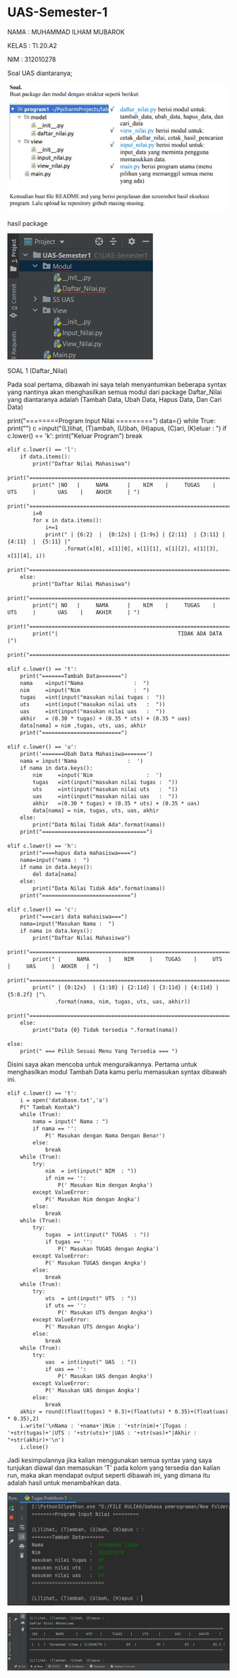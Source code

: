 # UAS-Semester-1

NAMA  : MUHAMMAD ILHAM MUBAROK

KELAS : TI.20.A2

NIM   : 312010278

Soal UAS diantaranya;

![screen 1](/gambar/screen1.png)

hasil package

 ![screen 2](/gambar/screen2.png)


SOAL 1 (Daftar_Nilai)

Pada soal pertama, dibawah ini saya telah menyantumkan beberapa syntax yang nantinya akan menghasilkan semua
modul dari package Daftar_Nilai yang diantaranya adalah (Tambah Data, Ubah Data, Hapus Data, Dan Cari Data)


print("========Program Input Nilai =========")
data={}
while True:
    print("")
    c =input("(L)lihat, (T)ambah, (U)bah, (H)apus, (C)ari, (K)eluar : ")
    if c.lower() == 'k':
        print("Keluar Program")
        break

    elif c.lower() == 'l':
        if data.items():
            print("Daftar Nilai Mahasiswa")
            print("================================================================================================")
            print(" |NO   |     NAMA      |    NIM    |     TUGAS    |     UTS     |       UAS    |    AKHIR     | ")
            print("================================================================================================")
            i=0
            for x in data.items():
                i+=1
                print(" | {6:2}  |  {0:12s} | {1:9s} | {2:11}  | {3:11} | {4:11}  |  {5:11} |"
                      .format(x[0], x[1][0], x[1][1], x[1][2], x[1][3], x[1][4], i))
                print("================================================================================================")
        else:
            print("Daftar Nilai Mahasiswa")
            print("================================================================================================")
            print("| NO   |     NAMA      |    NIM    |     TUGAS    |     UTS     |       UAS    |    AKHIR     | ")
            print("================================================================================================")
            print("|                                      TIDAK ADA DATA                                         |")
            print("================================================================================================")

    elif c.lower() == 't':
        print("=======Tambah Data=======")
        nama    =input("Nama                :  ")
        nim     =input("Nim                 :  ")
        tugas   =int(input("masukan nilai tugas :  "))
        uts     =int(input("masukan nilai uts   :  "))
        uas     =int(input("masukan nilai uas   :  "))
        akhir   = (0.30 * tugas) + (0.35 * uts) + (0.35 * uas)
        data[nama] = nim ,tugas, uts, uas, akhir
        print("=========================")

    elif c.lower() == 'u':
        print('=======Ubah Data Mahasiswa=======')
        nama = input('Nama                :  ')
        if nama in data.keys():
            nim     =input('Nim                 :  ')
            tugas   =int(input("masukan nilai tugas :  "))
            uts     =int(input("masukan nilai uts   :  "))
            uas     =int(input("masukan nilai uas   :  "))
            akhir   =(0.30 * tugas) + (0.35 * uts) + (0.35 * uas)
            data[nama] = nim, tugas, uts, uas, akhir
        else:
            print("Data Nilai Tidak Ada".format(nama))
        print("=================================")

    elif c.lower() == 'h':
        print("====hapus data mahasiswa====")
        nama=input("nama :  ")
        if nama in data.keys():
            del data[nama]
        else:
            print("Data Nilai Tidak Ada".format(nama))
        print("============================")

    elif c.lower() == 'c':
        print("===cari data mahasiswa===")
        nama=input("Masukan Nama :  ")
        if nama in data.keys():
            print("Daftar Nilai Mahasiswa")
            print("======================================================================================")
            print(" |     NAMA      |    NIM     |    TUGAS    |     UTS     |     UAS     |  AKHIR   | ")
            print("======================================================================================")
            print(" | {0:12s}  | {1:10} | {2:11d} | {3:11d} | {4:11d} | {5:8.2f} |"\
                   .format(nama, nim, tugas, uts, uas, akhir))
            print("======================================================================================")
        else:
            print("Data {0} Tidak tersedia ".format(nama))

    else:
        print(" === Pilih Sesuai Menu Yang Tersedia === ")
		


Disini saya akan mencoba untuk menguraikannya. Pertama untuk menghasilkan modul Tambah Data kamu perlu
memasukan syntax dibawah ini.


    elif c.lower() == 't':
        i = open('database.txt','a')
        P(" Tambah Kontak")
        while (True):
            nama = input(" Nama : ")
            if nama == '':
                P(' Masukan dengan Nama Dengan Benar')
            else:
                break
        while (True):
            try:
                nim  = int(input(" NIM  : "))
                if nim == '':
                    P(' Masukan Nim dengan Angka')
            except ValueError:
                P(' Masukan Nim dengan Angka')
            else:
                break
        while (True):
            try:
                tugas  = int(input(" TUGAS  : "))
                if tugas == '':
                    P(' Masukan TUGAS dengan Angka')
            except ValueError:
                P(' Masukan TUGAS dengan Angka')
            else:
                break
        while (True):
            try:
                uts  = int(input(" UTS  : "))
                if uts == '':
                    P(' Masukan UTS dengan Angka')
            except ValueError:
                P(' Masukan UTS dengan Angka')
            else:
                break
        while (True):
            try:
                uas  = int(input(" UAS  : "))
                if uas == '':
                    P(' Masukan UAS dengan Angka')
            except ValueError:
                P(' Masukan UAS dengan Angka')
            else:
                break
        akhir = round((float(tugas) * 0.3)+(float(uts) * 0.35)+(float(uas) * 0.35),2)
        i.write('\nNama : '+nama+'|Nim : '+str(nim)+'|Tugas : '+str(tugas)+'|UTS : '+str(uts)+'|UAS : '+str(uas)+"|Akhir : "+str(akhir)+'\n')
        i.close()
		
		
Jadi kesimpulannya jika kalian menggunakan semua syntax yang saya tunjukan diawal dan memasukan 'T' pada
kolom yang tersedia dan kalian run, maka akan mendapat output seperti dibawah ini, yang dimana itu adalah hasil
untuk menambahkan data.


 ![screen 3](/gambar/screen3.png)
 
 
  ![screen 4](/gambar/screen4.png)

